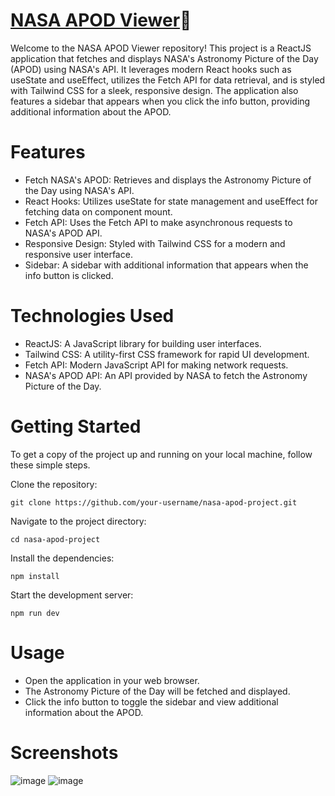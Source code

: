 # [NASA APOD Viewer](https://6698d0b3015d78676fa1039d--profound-sfogliatella-11eb04.netlify.app/)🌌
Welcome to the NASA APOD Viewer repository! This project is a ReactJS application that fetches and displays NASA's Astronomy Picture of the Day (APOD) using NASA's API. It leverages modern React hooks such as useState and useEffect, utilizes the Fetch API for data retrieval, and is styled with Tailwind CSS for a sleek, responsive design. The application also features a sidebar that appears when you click the info button, providing additional information about the APOD.

# Features
- Fetch NASA's APOD: Retrieves and displays the Astronomy Picture of the Day using NASA's API.
- React Hooks: Utilizes useState for state management and useEffect for fetching data on component mount.
- Fetch API: Uses the Fetch API to make asynchronous requests to NASA's APOD API.
- Responsive Design: Styled with Tailwind CSS for a modern and responsive user interface.
- Sidebar: A sidebar with additional information that appears when the info button is clicked.

# Technologies Used
- ReactJS: A JavaScript library for building user interfaces.
- Tailwind CSS: A utility-first CSS framework for rapid UI development.
- Fetch API: Modern JavaScript API for making network requests.
- NASA's APOD API: An API provided by NASA to fetch the Astronomy Picture of the Day.

# Getting Started
To get a copy of the project up and running on your local machine, follow these simple steps.

Clone the repository:
```
git clone https://github.com/your-username/nasa-apod-project.git
```

Navigate to the project directory:
```
cd nasa-apod-project
```

Install the dependencies:
```
npm install
```
Start the development server:
```
npm run dev
```

# Usage
- Open the application in your web browser.
- The Astronomy Picture of the Day will be fetched and displayed.
- Click the info button to toggle the sidebar and view additional information about the APOD.

# Screenshots
![image](https://github.com/user-attachments/assets/8375dbdd-9989-4c7e-9223-af7f7a0d7663)
![image](https://github.com/user-attachments/assets/949c5320-db02-43bf-83f3-533a01817699)

